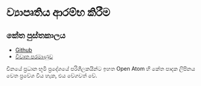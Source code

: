 # ව්‍යාපෘතිය ආරම්භ කිරීම

## කේත පුස්තකාලය

* [Github](https://github.com/3TiSite)
* [විවෘත පරමාණුව](https://atomgit.com/orgs/3ti)

චීනයේ ප්‍රධාන භූමි ප්‍රදේශයේ පරිශීලකයින්ට ඉහත Open Atom හි කේත පාදක ලිපිනය වෙත ප්‍රවේශ විය හැක, එය වේගවත් වේ.
